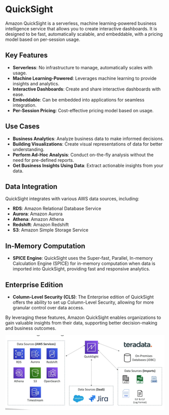 # QuickSight

Amazon QuickSight is a serverless, machine learning-powered business intelligence service that allows you to create interactive dashboards. It is designed to be fast, automatically scalable, and embeddable, with a pricing model based on per-session usage.

## Key Features

- **Serverless**: No infrastructure to manage, automatically scales with usage.
- **Machine Learning-Powered**: Leverages machine learning to provide insights and analytics.
- **Interactive Dashboards**: Create and share interactive dashboards with ease.
- **Embeddable**: Can be embedded into applications for seamless integration.
- **Per-Session Pricing**: Cost-effective pricing model based on usage.

## Use Cases

- **Business Analytics**: Analyze business data to make informed decisions.
- **Building Visualizations**: Create visual representations of data for better understanding.
- **Perform Ad-Hoc Analysis**: Conduct on-the-fly analysis without the need for pre-defined reports.
- **Get Business Insights Using Data**: Extract actionable insights from your data.

## Data Integration

QuickSight integrates with various AWS data sources, including:

- **RDS**: Amazon Relational Database Service
- **Aurora**: Amazon Aurora
- **Athena**: Amazon Athena
- **Redshift**: Amazon Redshift
- **S3**: Amazon Simple Storage Service

## In-Memory Computation

- **SPICE Engine**: QuickSight uses the Super-fast, Parallel, In-memory Calculation Engine (SPICE) for in-memory computation when data is imported into QuickSight, providing fast and responsive analytics.

## Enterprise Edition

- **Column-Level Security (CLS)**: The Enterprise edition of QuickSight offers the ability to set up Column-Level Security, allowing for more granular control over data access.

By leveraging these features, Amazon QuickSight enables organizations to gain valuable insights from their data, supporting better decision-making and business outcomes.

![QuickSight](../resources/images/quick-sight/quick-sight-integrations.png)
